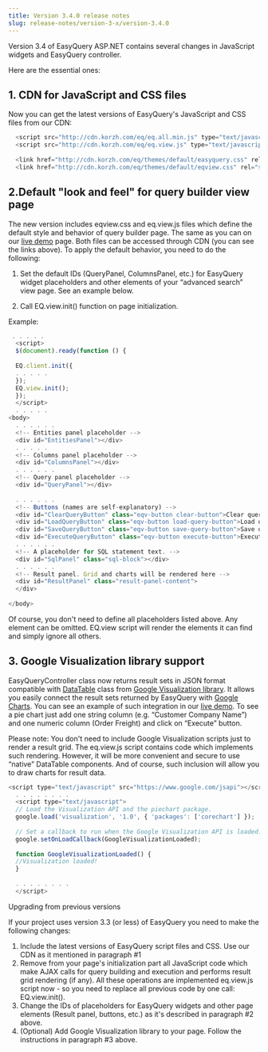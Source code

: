 ```yaml
---
title: Version 3.4.0 release notes
slug: release-notes/version-3-x/version-3.4.0
---
```


Version 3.4 of EasyQuery ASP.NET contains several changes in JavaScript widgets and EasyQuery controller.

Here are the essential ones:

## 1. CDN for JavaScript and CSS files

Now you can get the latest versions of EasyQuery's JavaScript and CSS files from our CDN: 

```js
  <script src="http://cdn.korzh.com/eq/eq.all.min.js" type="text/javascript"></script>
  <script src="http://cdn.korzh.com/eq/eq.view.js" type="text/javascript"></script>
 
  <link href="http://cdn.korzh.com/eq/themes/default/easyquery.css" rel="stylesheet" type="text/css" />
  <link href="http://cdn.korzh.com/eq/themes/default/eqview.css" rel="stylesheet" type="text/css" />
```

## 2.Default "look and feel" for query builder view page

The new version includes eqview.css and eq.view.js files which define the default style and behavior of query builder page. The same as you can on our [live demo](http://demo.easyquerybuilder.com/asp-net-mvc/) page. Both files can be accessed through CDN (you can see the links above). To apply the default behavior, you need to do the following:

1. Set the default IDs (QueryPanel, ColumnsPanel, etc.) for EasyQuery widget placeholders and other elements of your “advanced search” view page. See an example below.

2. Call EQ.view.init() function on page initialization.

Example: 

```js
 . . . . .
  <script> 
  $(document).ready(function () {
 
  EQ.client.init({
  . . . . .
  });
  EQ.view.init();
  });
  </script> 
  . . . . .
<body>
  . . . . . .
  <!-- Entities panel placeholder -->
  <div id="EntitiesPanel"></div>
  . . . . .
  <!-- Columns panel placeholder -->
  <div id="ColumnsPanel"></div>
  . . . . . .
  <!-- Query panel placeholder -->
  <div id="QueryPanel"></div>
 
  . . . . . .
  <!-- Buttons (names are self-explanatory) -->
  <div id="ClearQueryButton" class="eqv-button clear-button">Clear query</div>
  <div id="LoadQueryButton" class="eqv-button load-query-button">Load query</div>
  <div id="SaveQueryButton" class="eqv-button save-query-button">Save query</div>
  <div id="ExecuteQueryButton" class="eqv-button execute-button">Execute</div> 
  . . . . . .
  <!-- A placeholder for SQL statement text. -->
  <div id="SqlPanel" class="sql-block"></div>
  . . . . . .
  <!-- Result panel. Grid and charts will be rendered here -->
  <div id="ResultPanel" class="result-panel-content">
  </div> 
 
</body>
```

Of course, you don't need to define all placeholders listed above. Any element can be omitted. EQ.view script will render the elements it can find and simply ignore all others.

## 3. Google Visualization library support

EasyQueryController class now returns result sets in JSON format compatible with [DataTable](https://developers.google.com/chart/interactive/docs/reference#DataTable) class from [Google Visualization library](https://developers.google.com/chart/interactive/docs/reference). It allows you easily connect the result sets returned by EasyQuery with [Google Charts](https://developers.google.com/chart/interactive/docs/gallery). You can see an example of such integration in our [live demo](http://demo.easyquerybuilder.com/asp-net-mvc/). To see a pie chart just add one string column (e.g. “Customer Company Name”) and one numeric column (Order Freight) and click on “Execute” button.

Please note: You don't need to include Google Visualization scripts just to render a result grid. The eq.view.js script contains code which implements such rendering. However, it will be more convenient and secure to use “native” DataTable components. And of course, such inclusion will allow you to draw charts for result data. 

```js
<script type="text/javascript" src="https://www.google.com/jsapi"></script>
  . . . . . . . .
  <script type="text/javascript">
  // Load the Visualization API and the piechart package.
  google.load('visualization', '1.0', { 'packages': ['corechart'] });
 
  // Set a callback to run when the Google Visualization API is loaded.
  google.setOnLoadCallback(GoogleVisualizationLoaded);
 
  function GoogleVisualizationLoaded() {
  //Visualization loaded!
  }
 
  . . . . . . . .
  </script> 
```
Upgrading from previous versions

If your project uses version 3.3 (or less) of EasyQuery you need to make the following changes:

1. Include the latest versions of EasyQuery script files and CSS. Use our CDN as it mentioned in paragraph #1
2. Remove from your page's initialization part all JavaScript code which make AJAX calls for query building and execution and performs result grid rendering (if any). All these operations are implemented eq.view.js script now - so you need to replace all previous code by one call: EQ.view.init().
3. Change the IDs of placeholders for EasyQuery widgets and other page elements (Result panel, buttons, etc.) as it's described in paragraph #2 above.
4. (Optional) Add Google Visualization library to your page. Follow the instructions in paragraph #3 above.
